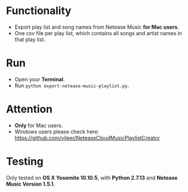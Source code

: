# Functionality
- Export play list and song names from Netease Music **for Mac users**.
- One csv file per play list, which contains all songs and artist names in that play list.

# Run
- Open your **Terminal**.
- Run `python export-netease-music-playlist.py`.

# Attention
- **Only** for Mac users.
- Windows users please check here: https://github.com/vileer/NeteaseCloudMusicPlaylistCreator

# Testing
Only tested on **OS X Yosemite 10.10.5**, with **Python 2.7.13** and **Netease Music Version 1.5.1**.
